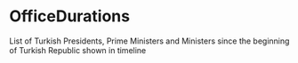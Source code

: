 # OfficeDurations
List of Turkish Presidents, Prime Ministers and Ministers since the beginning of Turkish Republic shown in timeline

